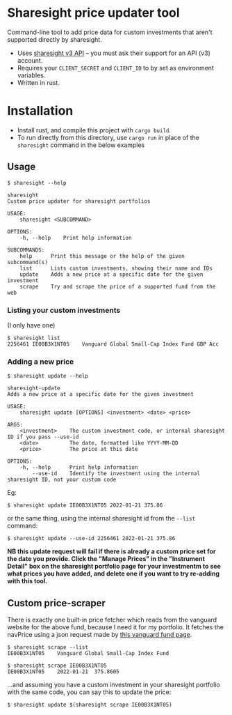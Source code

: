 # Sharesight price updater tool

Command-line tool to add price data for custom investments that aren't supported directly by sharesight.

* Uses [sharesight v3 API](https://portfolio.sharesight.com/api/3/overview) – you must ask their support for an API (v3) account.
* Requires your `CLIENT_SECRET` and `CLIENT_ID` to by set as environment variables.
* Written in rust.


# Installation

* Install rust, and compile this project with `cargo build`.
* To run directly from this directory, use `cargo run` in place of the `sharesight` command in the below examples


## Usage

```
$ sharesight --help

sharesight
Custom price updater for sharesight portfolios

USAGE:
    sharesight <SUBCOMMAND>

OPTIONS:
    -h, --help    Print help information

SUBCOMMANDS:
    help      Print this message or the help of the given subcommand(s)
    list      Lists custom investments, showing their name and IDs
    update    Adds a new price at a specific date for the given investment
    scrape    Try and scrape the price of a supported fund from the web
```

### Listing your custom investments

(I only have one)

```
$ sharesight list
2256461	IE00B3X1NT05	Vanguard Global Small-Cap Index Fund GBP Acc
```

### Adding a new price

```
$ sharesight update --help

sharesight-update
Adds a new price at a specific date for the given investment

USAGE:
    sharesight update [OPTIONS] <investment> <date> <price>

ARGS:
    <investment>    The custom investment code, or internal sharesight ID if you pass --use-id
    <date>          The date, formatted like YYYY-MM-DD
    <price>         The price at this date

OPTIONS:
    -h, --help      Print help information
        --use-id    Identify the investment using the internal sharesight ID, not your custom code
```

Eg:

```
$ sharesight update IE00B3X1NT05 2022-01-21 375.86
```

or the same thing, using the internal sharesight id from the `--list` command:

```
$ sharesight update --use-id 2256461 2022-01-21 375.86
```
**NB this update request will fail if there is already a custom price set for the date you provide. Click the "Manage Prices" in the "Instrument Detail" box on the sharesight portfolio page for your investmentm to see what prices you have added, and delete one if you want to try re-adding with this tool.**

## Custom price-scraper

There is exactly one built-in price fetcher which reads from the vanguard website for the above fund, because I need it for my portfolio.
It fetches the navPrice using a json request made by [this vanguard fund page](https://www.vanguardinvestor.co.uk/investments/vanguard-global-small-cap-index-fund-gbp-acc/price-performance).


```
$ sharesight scrape --list
IE00B3X1NT05	Vanguard Global Small-Cap Index Fund

$ sharesight scrape IE00B3X1NT05
IE00B3X1NT05	2022-01-21	375.8605
```

...and assuming you have a custom investment in your sharesight portfolio with the same code, you can say this to update the price:

```
$ sharesight update $(sharesight scrape IE00B3X1NT05)
```

